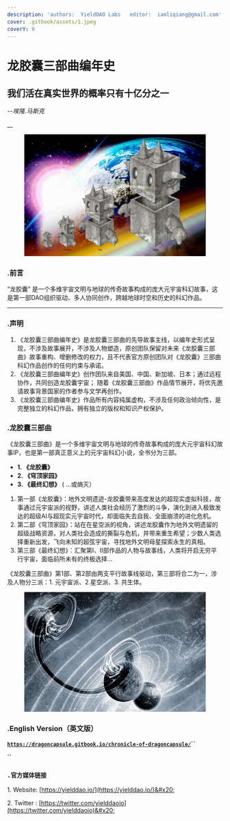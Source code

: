 ```yaml
---
description: 'authors:  YieldDAO Labs   editor:  iamliqiang@gmail.com'
cover: .gitbook/assets/1.jpeg
coverY: 0
---
```


# 龙胶囊三部曲编年史

## 我们活在真实世界的概率只有十亿分之一

_--埃隆.马斯克_    &#x20;

__

<figure><img src=".gitbook/assets/1.jpeg" alt=""><figcaption></figcaption></figure>

### .前言

“龙胶囊” 是一个多维宇宙文明与地球的传奇故事构成的庞大元宇宙科幻故事，这是第一部DAO组织驱动、多人协同创作，跨越地球时空和历史的科幻作品。

****

### **.声明**

1. 《龙胶囊三部曲编年史》是龙胶囊三部曲的先导故事主线，以编年史形式呈现，不涉及故事展开，不涉及人物塑造，原创团队保留对未来《龙胶囊三部曲》故事重构、增删修改的权力，且不代表官方原创团队对《龙胶囊》三部曲科幻作品创作的任何约束与承诺。
2. 《龙胶囊三部曲编年史》创作团队来自美国、中国、新加坡、日本；通过远程协作，共同创造龙胶囊宇宙； 随着《龙胶囊三部曲》作品情节展开，将优先邀请故事背景国家的作者参与文学再创作。
3. 《龙胶囊三部曲编年史》作品所有内容纯属虚构，不涉及任何政治倾向性，是完整独立的科幻作品，拥有独立的版权和知识产权保护。



### .龙胶囊三部曲

《龙胶囊三部曲》是一个多维宇宙文明与地球的传奇故事构成的庞大元宇宙科幻故事IP，也是第一部真正意义上的元宇宙科幻小说，全书分为三部。

* **1. 《龙胶囊》**
* **2. 《穹顶家园》**
* **3. 《最终幻想》** ( ...或熵灭）

1. 第一部《龙胶囊》：地外文明遗迹-龙胶囊带来高度发达的超现实虚拟科技，故事通过元宇宙派的视野，讲述人类社会经历了激烈的斗争，演化到进入极致发达的超级AI与超现实元宇宙时代，却面临失去自我、全面崩溃的进化危机。
2. 第二部《穹顶家园》：站在在星空派的视角，讲述龙胶囊作为地外文明遗留的超级战略资源，对人类社会造成的撕裂与危机，并带来重生希望；少数人类选择重新出发，飞向未知的超弦宇宙，寻找地外文明母星探索永生的真相。
3. 第三部《最终幻想》：汇聚第I、II部作品的人物与故事线，人类将开启无穷平行宇宙，面临前所未有的终极选择...

《龙胶囊三部曲》第1部、第2部由两支平行故事线驱动，第三部将合二为一，涉及人物分三派：1. 元宇宙派、2.星空派、3. 共生体。

<figure><img src=".gitbook/assets/dark-universe.jpeg" alt=""><figcaption></figcaption></figure>

### .English Version（英文版）

[**`https://dragoncapsule.gitbook.io/chronicle-of-dragoncapsule/`**](https://dragoncapsule.gitbook.io/chronicle-of-dragoncapsule/)**``**

**``**

### **`.官方媒体链接`**

1\. Website: [https://yielddao.io/](https://yielddao.io/)&#x20;

2\. Twitter : [https://twitter.com/yielddaoio](https://twitter.com/yielddaoio)&#x20;



